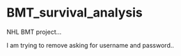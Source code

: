 # BMT_survival_analysis
NHL BMT project...

I am trying to remove asking for username and password..